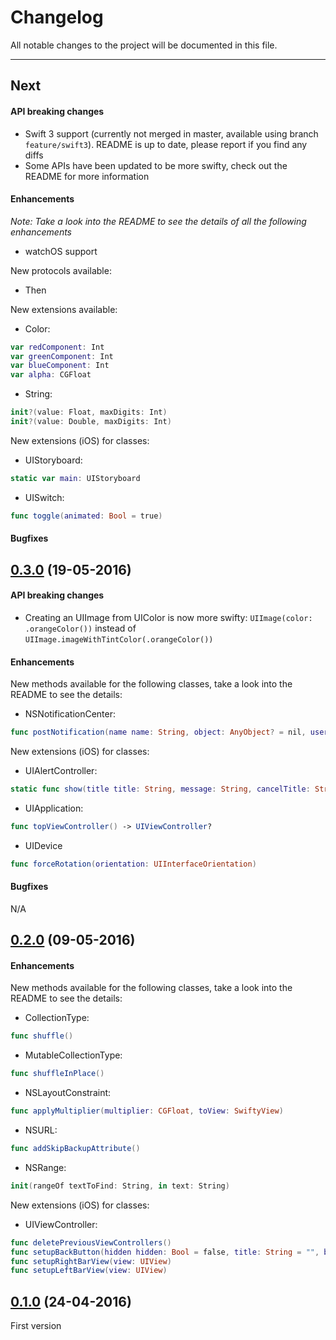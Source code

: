 # Changelog

All notable changes to the project will be documented in this file.

---

## Next

#### API breaking changes

- Swift 3 support (currently not merged in master, available using branch `feature/swift3`). README is up to date, please report if you find any diffs
- Some APIs have been updated to be more swifty, check out the README for more information

#### Enhancements

*Note: Take a look into the README to see the details of all the following enhancements* 

- watchOS support

New protocols available:

- Then

New extensions available:

- Color:

```swift
var redComponent: Int
var greenComponent: Int
var blueComponent: Int
var alpha: CGFloat
```

- String:

```swift
init?(value: Float, maxDigits: Int)
init?(value: Double, maxDigits: Int)
```

New extensions (iOS) for classes:

- UIStoryboard:

```swift
static var main: UIStoryboard
```

- UISwitch:

```swift
func toggle(animated: Bool = true)
```

#### Bugfixes


## [0.3.0](https://github.com/tbaranes/SwiftyUtils/releases/tag/0.3.0) (19-05-2016)

#### API breaking changes

- Creating an UIImage from UIColor is now more swifty: `UIImage(color: .orangeColor())` instead of `UIImage.imageWithTintColor(.orangeColor())`

#### Enhancements

New methods available for the following classes, take a look into the README to see the details:

   
   - NSNotificationCenter:

```swift
func postNotification(name name: String, object: AnyObject? = nil, userInfo: [NSObject : AnyObject]? = nil, queue: dispatch_queue_t)
```

New extensions (iOS) for classes:

   - UIAlertController:
   
```swift
static func show(title title: String, message: String, cancelTitle: String = "OK")
```

   - UIApplication:

```swift
func topViewController() -> UIViewController?
```   

   - UIDevice

```swift
func forceRotation(orientation: UIInterfaceOrientation)
```

#### Bugfixes

N/A

## [0.2.0](https://github.com/tbaranes/SwiftyUtils/releases/tag/0.2.0) (09-05-2016)

#### Enhancements

New methods available for the following classes, take a look into the README to see the details:

   
   - CollectionType:

```swift
func shuffle()
```

   - MutableCollectionType:

```swift
func shuffleInPlace()
```

   - NSLayoutConstraint:

```swift
func applyMultiplier(multiplier: CGFloat, toView: SwiftyView)
```

   - NSURL:

```swift
func addSkipBackupAttribute()
```

   - NSRange:

```swift
init(rangeOf textToFind: String, in text: String)
```

New extensions (iOS) for classes:

   - UIViewController:
   
```swift
func deletePreviousViewControllers()
func setupBackButton(hidden hidden: Bool = false, title: String = "", backIndicatorImage: UIImage? = nil, tintColor: UIColor? = UIColor.whiteColor())
func setupRightBarView(view: UIView)
func setupLeftBarView(view: UIView)
```

## [0.1.0](https://github.com/tbaranes/SwiftyUtils/releases/tag/0.1.0) (24-04-2016)

First version